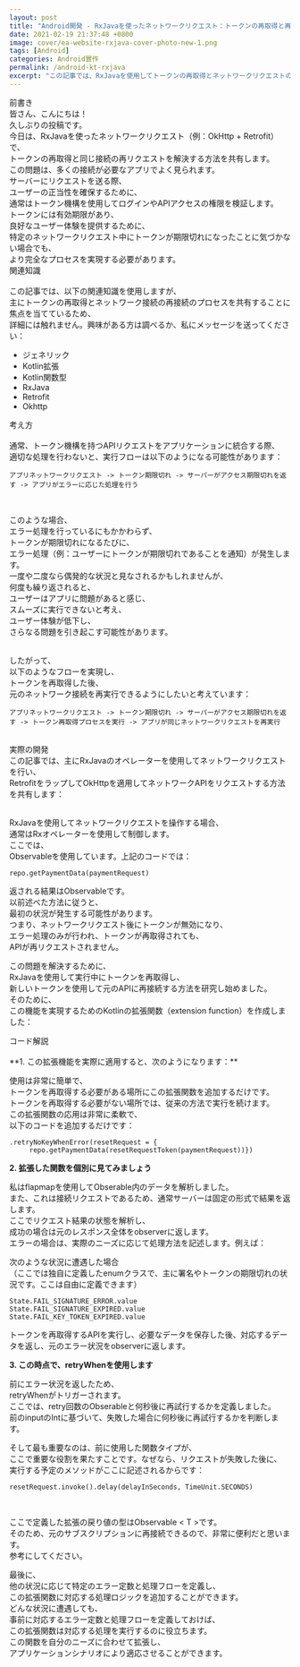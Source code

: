 ```yaml
---
layout: post
title: "Android開発 - RxJavaを使ったネットワークリクエスト：トークンの再取得と再実行"
date: 2021-02-19 21:37:48 +0800
image: cover/ea-website-rxjava-cover-photo-new-1.png
tags: [Android]
categories: Android實作
permalink: /android-kt-rxjava
excerpt: "この記事では、RxJavaを使用してトークンの再取得とネットワークリクエストの再実行を実現する方法を紹介します。これにより、アプリケーションのユーザー体験が向上します。"
---
```


<div class="c-border-main-title-2">前書き</div>
皆さん、こんにちは！<br>
久しぶりの投稿です。<br>
今日は、RxJavaを使ったネットワークリクエスト（例：OkHttp + Retrofit）で、<br>
トークンの再取得と同じ接続の再リクエストを解決する方法を共有します。<br>
この問題は、多くの接続が必要なアプリでよく見られます。<br>
サーバーにリクエストを送る際、<br>
ユーザーの正当性を確保するために、<br>
通常はトークン機構を使用してログインやAPIアクセスの権限を検証します。<br>
トークンには有効期限があり、<br>
良好なユーザー体験を提供するために、<br>
特定のネットワークリクエスト中にトークンが期限切れになったことに気づかない場合でも、<br>
より完全なプロセスを実現する必要があります。<br>

<div class="c-border-content-title-4">関連知識</div><br>
この記事では、以下の関連知識を使用しますが、<br>
主にトークンの再取得とネットワーク接続の再接続のプロセスを共有することに焦点を当てているため、<br>
詳細には触れません。興味がある方は調べるか、私にメッセージを送ってください：

* ジェネリック
* Kotlin拡張
* Kotlin関数型
* RxJava
* Retrofit
* Okhttp

<div class="c-border-main-title-2">考え方</div>

<br>
通常、トークン機構を持つAPIリクエストをアプリケーションに統合する際、<br>
適切な処理を行わないと、実行フローは以下のようになる可能性があります：

```
アプリネットワークリクエスト -> トークン期限切れ -> サーバーがアクセス期限切れを返す -> アプリがエラーに応じた処理を行う
```
<br>

このような場合、<br>
エラー処理を行っているにもかかわらず、<br>
トークンが期限切れになるたびに、<br>
エラー処理（例：ユーザーにトークンが期限切れであることを通知）が発生します。<br>
一度や二度なら偶発的な状況と見なされるかもしれませんが、<br>
何度も繰り返されると、<br>
ユーザーはアプリに問題があると感じ、<br>
スムーズに実行できないと考え、<br>
ユーザー体験が低下し、<br>さらなる問題を引き起こす可能性があります。<br><br>

したがって、<br>
以下のようなフローを実現し、<br>
トークンを再取得した後、<br>
元のネットワーク接続を再実行できるようにしたいと考えています：<br>

```
アプリネットワークリクエスト -> トークン期限切れ -> サーバーがアクセス期限切れを返す -> トークン再取得プロセスを実行 -> アプリが同じネットワークリクエストを再実行
```
<br>

<div class="c-border-main-title-2">実際の開発</div>
この記事では、主にRxJavaのオペレーターを使用してネットワークリクエストを行い、<br>
RetrofitをラップしてOkHttpを適用してネットワークAPIをリクエストする方法を共有します：<br>

<script src="https://gist.github.com/waitzShigoto/5724788a6a2efa973eb31b497ffb65df.js"></script><br>

RxJavaを使用してネットワークリクエストを操作する場合、<br>
通常はRxオペレーターを使用して制御します。<br>
ここでは、<br>
Observableを使用しています。上記のコードでは：<br>

```
repo.getPaymentData(paymentRequest)
```

返される結果はObservableです。<br>
以前述べた方法に従うと、<br>
最初の状況が発生する可能性があります。<br>
つまり、ネットワークリクエスト後にトークンが無効になり、<br>
エラー処理のみが行われ、トークンが再取得されても、<br>
APIが再リクエストされません。<br>

この問題を解決するために、<br>
RxJavaを使用して実行中にトークンを再取得し、<br>
新しいトークンを使用して元のAPIに再接続する方法を研究し始めました。<br>
そのために、<br>
この機能を実現するためのKotlinの拡張関数（extension function）を作成しました：<br>

<script src="https://gist.github.com/waitzShigoto/889f4e67cf5edae25cffc006a25032dd.js"></script>

<div class="c-border-content-title-4">コード解説</div><br>
**1. この拡張機能を実際に適用すると、次のようになります：**<br>

<script src="https://gist.github.com/waitzShigoto/8ef1124c7d67d02b7e3024fc56735bc8.js"></script>
使用は非常に簡単で、<br>
トークンを再取得する必要がある場所にこの拡張関数を追加するだけです。<br>
トークンを再取得する必要がない場所では、従来の方法で実行を続けます。<br>
この拡張関数の応用は非常に柔軟で、<br>
以下のコードを追加するだけです：<br>

```
.retryNoKeyWhenError(resetRequest = {                       
     repo.getPaymentData(resetRequestToken(paymentRequest))})
```

**2. 拡張した関数を個別に見てみましょう**

私はflapmapを使用してObserable<T>内のデータを解析しました。<br>
また、これは接続リクエストであるため、通常サーバーは固定の形式で結果を返します。<br>
ここでリクエスト結果の状態を解析し、<br>
成功の場合は元のレスポンス全体をobserverに返します。<br>
エラーの場合は、実際のニーズに応じて処理方法を記述します。例えば：<br>

次のような状況に遭遇した場合<br>
（ここでは独自に定義したenumクラスで、主に署名やトークンの期限切れの状況です。ここは自由に定義できます）<br>

 ```
 State.FAIL_SIGNATURE_ERROR.value
 State.FAIL_SIGNATURE_EXPIRED.value
 State.FAIL_KEY_TOKEN_EXPIRED.value
 ```
 トークンを再取得するAPIを実行し、必要なデータを保存した後、対応するデータを返し、元のエラー状況をobserverに返します。


 **3. この時点で、retryWhenを使用します**

 前にエラー状況を返したため、<br>
 retryWhenがトリガーされます。<br>
 ここでは、retry回数のObserableと何秒後に再試行するかを定義しました。<br>
 前のinputのIntに基づいて、失敗した場合に何秒後に再試行するかを判断します。<br>

そして最も重要なのは、前に使用した関数タイプが、<br>
ここで重要な役割を果たすことです。なぜなら、リクエストが失敗した後に、<br>
実行する予定のメソッドがここに記述されるからです：<br>
```
resetRequest.invoke().delay(delayInSeconds, TimeUnit.SECONDS)
```
<br>

ここで定義した拡張の戻り値の型はObservable < T >です。<br>
そのため、元のサブスクリプションに再接続できるので、非常に便利だと思います。<br>
参考にしてください。<br>

最後に、<br>
他の状況に応じて特定のエラー定数と処理フローを定義し、<br>
この拡張関数に対応する処理ロジックを追加することができます。<br>
どんな状況に遭遇しても、<br>
事前に対応するエラー定数と処理フローを定義しておけば、<br>
この拡張関数は対応する処理を実行するのに役立ちます。<br>
この関数を自分のニーズに合わせて拡張し、<br>
アプリケーションシナリオにより適応させることができます。<br>
